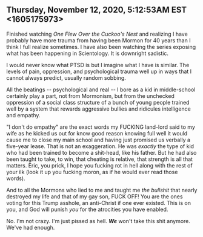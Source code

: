 ## Thursday, November 12, 2020, 5:12:53AM EST <1605175973>

Finished watching *One Flew Over the Cuckoo's Nest* and realizing I have
probably have more trauma from having been Mormon for 40 years than I
think I full realize sometimes. I have also been watching the series
exposing what has been happening in Scientology. It is downright
sadistic. 

I would never know what PTSD is but I imagine what I have is
similar. The levels of pain, oppression, and psychological trauma well
up in ways that I cannot always predict, usually random sobbing. 

All the beatings -- psychological and real -- I bore as a kid in
middle-school certainly play a part, not from Mormonism, but from the
unchecked oppression of a social class structure of a bunch of young
people trained well by a system that rewards aggressive bullies and
ridicules intelligence and empathy.

"I don't do empathy" are the exact words my FUCKING land-lord said to my
wife as he kicked us out for know good reason knowing full well it would
cause me to close my main school and having just promised us verbally a
five-year lease. That is not an exaggeration. He was *exactly* the type
of kid who had been trained to become a shit-head, like his father. But
he had also been taught to take, to win, that cheating is relative, that
strength is all that matters. Eric, you prick, I hope you fucking rot in
hell along with the rest of your ilk (look it up you fucking moron, as
if he would ever read those words). 

And to all the Mormons who lied to me and taught me *the bullshit* that
nearly destroyed my life and that of my gay son, FUCK OFF! You are the
ones voting for this Trump asshole, an anti-Christ if one ever existed.
This is on you, and God will punish *you* for the atrocities you have
enabled.

No. I'm not crazy. I'm just pissed as hell. ***We*** won't take this
shit anymore. We've had enough.

